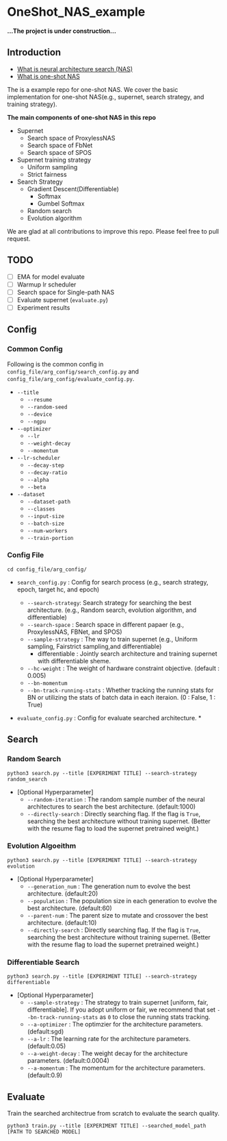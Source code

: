 # OneShot_NAS_example

**...The project is under construction...**

## Introduction

* [What is neural architecture search (NAS)](./doc/nas.md)
* [What is one-shot NAS](./doc/one_shot_nas.md)

The is a example repo for one-shot NAS. We cover the basic implementation for one-shot NAS(e.g., supernet, search strategy, and training strategy).

**The main components of one-shot NAS in this repo**
* Supernet
    * Search space of ProxylessNAS
    * Search space of FbNet
    * Search space of SPOS
* Supernet training strategy
    * Uniform sampling
    * Strict fairness
* Search Strategy
    * Gradient Descent(Differentiable)
        - Softmax
        - Gumbel Softmax
    * Random search
    * Evolution algorithm


We are glad at all contributions to improve this repo. Please feel free to pull request.

## TODO
* [ ] EMA for model evaluate
* [ ] Warmup lr scheduler
* [ ] Search space for Single-path NAS
* [ ] Evaluate supernet (`evaluate.py`)
* [ ] Experiment results

## Config
### Common Config
Following is the common config in `config_file/arg_config/search_config.py` and `config_file/arg_config/evaluate_config.py`. 
* `--title`
    * `--resume`
    * `--random-seed`
    * `--device`
    * `--ngpu`
* `--optimizer`
    * `--lr`
    * `--weight-decay`
    * `--momentum`
* `--lr-scheduler`
    * `--decay-step`
    * `--decay-ratio`
    * `--alpha`
    * `--beta`
* `--dataset`
    * `--dataset-path`
    * `--classes`
    * `--input-size`
    * `--batch-size`
    * `--num-workers`
    * `--train-portion`


### Config File
```
cd config_file/arg_config/
```
* `search_config.py` : Config for search process (e.g., search strategy, epoch, target hc, and epoch)
    * `--search-strategy`: Search strategy for searching the best architecture. (e.g., Random search, evolution algorithm, and differentiable)
    * `--search-space` : Search space in different papaer (e.g., ProxylessNAS, FBNet, and SPOS)
    * `--sample-strategy` : The way to train supernet (e.g., Uniform sampling, Fairstrict sampling,and differentiable)
        * differentiable : Jointly search architecture and training supernet with differentiable sheme.
    * `--hc-weight` : The weight of hardware constraint objective. (default : 0.005)
    * `--bn-momentum`
    * `--bn-track-running-stats` : Whether tracking the running stats for BN or utilizing the stats of batch data in each iteraion. (0 : False, 1 : True)

* `evaluate_config.py` : Config for evaluate searched architecture.
    *

## Search
### Random Search
```
python3 search.py --title [EXPERIMENT TITLE] --search-strategy random_search
```
* [Optional Hyperparameter]
    * `--random-iteration` : The random sample number of the neural architectures to search the best architecture. (default:1000)
    * `--directly-search` : Directly searching flag. If the flag is `True`, searching the best architecture without training supernet. (Better with the resume flag to load the supernet pretrained weight.)
    

### Evolution Algoeithm
```
python3 search.py --title [EXPERIMENT TITLE] --search-strategy evolution
```
* [Optional Hyperparameter]
    * `--generation_num` : The generation num to evolve the best architecture. (default:20)
    * `--population` : The population size in each generation to evolve the best architecture. (default:60)
    * `--parent-num` : The parent size to mutate and crossover the best architecture. (default:10)
    * `--directly-search` : Directly searching flag. If the flag is `True`, searching the best architecture without training supernet. (Better with the resume flag to load the supernet pretrained weight.)

### Differentiable Search
```
python3 search.py --title [EXPERIMENT TITLE] --search-strategy differentiable
```
* [Optional Hyperparameter]
    * `--sample-strategy` : The strategy to train supernet [uniform, fair, differentiable]. If you adopt uniform or fair, we recommend that set `--bn-track-running-stats` as `0` to close the running stats tracking.
    * `--a-optimizer` : The optimzier for the architecture parameters. (default:sgd)
    * `--a-lr` : The learning rate for the architecture parameters. (default:0.05)
    * `--a-weight-decay` : The weight decay for the architecture parameters. (default:0.0004)
    * `--a-momentum` : The momentum for the architecture parameters. (default:0.9)

## Evaluate
Train the searched architectrue from scratch to evaluate the search quality.
```
python3 train.py --title [EXPERIMENT TITLE] --searched_model_path [PATH TO SEARCHED MODEL]
```


